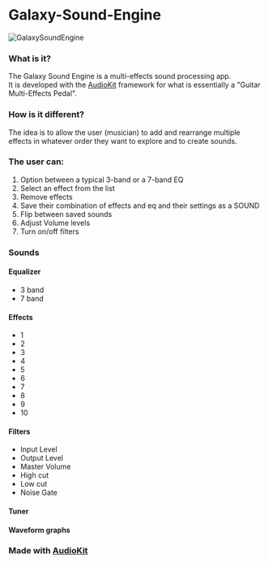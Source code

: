 # Galaxy-Sound-Engine

![GalaxySoundEngine](https://github.com/juhani-vainio/Galaxy-Sound-Engine/blob/master/SoundEngine/Assets.xcassets/AppIcon.appiconset/Icon-App-83.5x83.5%402x.png)

### What is it?
The Galaxy Sound Engine is a multi-effects sound processing app.</br>
It is developed with the [AudioKit](https://audiokit.io/) framework for what is essentially a "Guitar Multi-Effects Pedal".

### How is it different?
The idea is to allow the user (musician) to add and rearrange multiple effects in whatever order they want to explore and to create sounds.</br>
### The user can: </br>
<ol>
<li>Option between a typical 3-band or a 7-band EQ</li>
<li>Select an effect from the list</li>
<li>Remove effects</li>
<li>Save their combination of effects and eq and their settings as a SOUND</li>
<li>Flip between saved sounds</li>
<li>Adjust Volume levels</li>
<li>Turn on/off filters</li>
</ol>

### Sounds

#### Equalizer
<ul>
<li>3 band</li>
<li>7 band</li>
</ul>

#### Effects
<ul>
<li>1</li>
<li>2</li>
<li>3</li>
<li>4</li>
<li>5</li>
<li>6</li>
<li>7</li>
<li>8</li>
<li>9</li>
<li>10</li>
</ul>



#### Filters
<ul>
<li>Input Level</li>
<li>Output Level</li>
<li>Master Volume</li>
<li>High cut</li>
<li>Low cut</li>
<li>Noise Gate</li>
</ul>

#### Tuner

#### Waveform graphs


### Made with [AudioKit](https://audiokit.io/)



